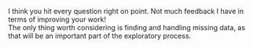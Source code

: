 I think you hit every question right on point. Not much feedback I have in terms of improving your work!<br>
The only thing worth considering is finding and handling missing data, as that will be an important part of the exploratory process.
